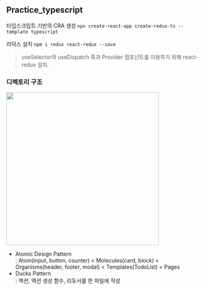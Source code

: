 ## Practice_typescript

타입스크립트 기반의 CRA 생성
`npx create-react-app create-redux-ts --template typescript`

리덕스 설치 `npm i redux react-redux --save`

> useSelector와 useDispatch 훅과 Provider 컴포넌트를 이용하기 위해 react-redux 설치.

### 디렉토리 구조

<img src="https://user-images.githubusercontent.com/75013112/125638230-47980aa9-5ff2-44b4-a643-82ca06b9c60c.png" height="400">

- Atomic Design Pattern<br>: Atom(input, button, counter) < Molecules(card, block) < Organisms(header, footer, modal) < Templates(TodoList) < Pages
- Ducks Pattern<br>: 액션, 액션 생성 함수, 리듀서를 한 파일에 작성

